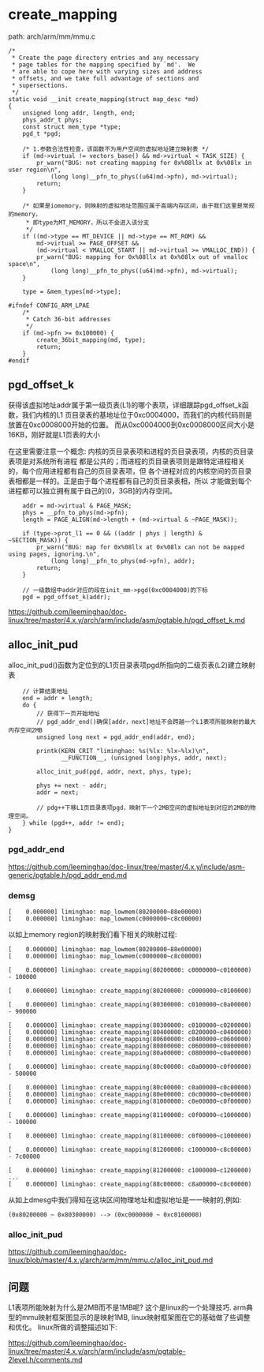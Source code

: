 create_mapping
========================================

path: arch/arm/mm/mmu.c
```
/*
 * Create the page directory entries and any necessary
 * page tables for the mapping specified by `md'.  We
 * are able to cope here with varying sizes and address
 * offsets, and we take full advantage of sections and
 * supersections.
 */
static void __init create_mapping(struct map_desc *md)
{
    unsigned long addr, length, end;
    phys_addr_t phys;
    const struct mem_type *type;
    pgd_t *pgd;

    /* 1.参数合法性检查，该函数不为用户空间的虚拟地址建立映射表 */
    if (md->virtual != vectors_base() && md->virtual < TASK_SIZE) {
        pr_warn("BUG: not creating mapping for 0x%08llx at 0x%08lx in user region\n",
            (long long)__pfn_to_phys((u64)md->pfn), md->virtual);
        return;
    }

    /* 如果是iomemory，则映射的虚拟地址范围应属于高端内存区间，由于我们这里是常规的memory，
     * 即type为MT_MEMORY，所以不会进入该分支
     */
    if ((md->type == MT_DEVICE || md->type == MT_ROM) &&
        md->virtual >= PAGE_OFFSET &&
        (md->virtual < VMALLOC_START || md->virtual >= VMALLOC_END)) {
        pr_warn("BUG: mapping for 0x%08llx at 0x%08lx out of vmalloc space\n",
            (long long)__pfn_to_phys((u64)md->pfn), md->virtual);
    }

    type = &mem_types[md->type];

#ifndef CONFIG_ARM_LPAE
    /*
     * Catch 36-bit addresses
     */
    if (md->pfn >= 0x100000) {
        create_36bit_mapping(md, type);
        return;
    }
#endif
```

pgd_offset_k
----------------------------------------

获得该虚拟地址addr属于第一级页表(L1)的哪个表项，详细跟踪pgd_offset_k函数，我们内核的L1
页目录表的基地址位于0xc0004000，而我们的内核代码则是放置在0xc0008000开始的位置。
而从0xc0004000到0xc0008000区间大小是16KB，刚好就是L1页表的大小

在这里需要注意一个概念: 内核的页目录表项和进程的页目录表项，内核的页目录表项是对系统所有进程
都是公共的；而进程的页目录表项则是跟特定进程相关的，每个应用进程都有自己的页目录表项，但
各个进程对应的内核空间的页目录表相都是一样的。正是由于每个进程都有自己的页目录表相，所以
才能做到每个进程都可以独立拥有属于自己的[0，3GB]的内存空间。

```
    addr = md->virtual & PAGE_MASK;
    phys = __pfn_to_phys(md->pfn);
    length = PAGE_ALIGN(md->length + (md->virtual & ~PAGE_MASK));

    if (type->prot_l1 == 0 && ((addr | phys | length) & ~SECTION_MASK)) {
        pr_warn("BUG: map for 0x%08llx at 0x%08lx can not be mapped using pages, ignoring.\n",
            (long long)__pfn_to_phys(md->pfn), addr);
        return;
    }

    // 一级数组中addr对应的段在init_mm->pgd(0xc0004000)的下标
    pgd = pgd_offset_k(addr);
```

https://github.com/leeminghao/doc-linux/tree/master/4.x.y/arch/arm/include/asm/pgtable.h/pgd_offset_k.md


alloc_init_pud
----------------------------------------

alloc_init_pud()函数为定位到的L1页目录表项pgd所指向的二级页表(L2)建立映射表

```
    // 计算结束地址
    end = addr + length;
    do {
        // 获得下一页开始地址
        // pgd_addr_end()确保[addr，next]地址不会跨越一个L1表项所能映射的最大内存空间2MB
        unsigned long next = pgd_addr_end(addr, end);

        printk(KERN_CRIT "liminghao: %s(%lx: %lx~%lx)\n",
               __FUNCTION__, (unsigned long)phys, addr, next);

        alloc_init_pud(pgd, addr, next, phys, type);

        phys += next - addr;
        addr = next;

        // pdg++下移L1页目录表项pgd，映射下一个2MB空间的虚拟地址到对应的2MB的物理空间。
    } while (pgd++, addr != end);
}
```

### pgd_addr_end

https://github.com/leeminghao/doc-linux/tree/master/4.x.y/include/asm-generic/pgtable.h/pgd_addr_end.md

### demsg

```
[    0.000000] liminghao: map_lowmem(80200000~88e00000)
[    0.000000] liminghao: map_lowmem(c0000000~c8c00000)
```

以如上memory region的映射我们看下相关的映射过程:

```
[    0.000000] liminghao: map_lowmem(80200000~88e00000)
[    0.000000] liminghao: map_lowmem(c0000000~c8c00000)

[    0.000000] liminghao: create_mapping(80200000: c0000000~c0100000) - 100000

[    0.000000] liminghao: create_mapping(80200000: c0000000~c0100000)

[    0.000000] liminghao: create_mapping(80300000: c0100000~c0a00000) - 900000

[    0.000000] liminghao: create_mapping(80300000: c0100000~c0200000)
[    0.000000] liminghao: create_mapping(80400000: c0200000~c0400000)
[    0.000000] liminghao: create_mapping(80600000: c0400000~c0600000)
[    0.000000] liminghao: create_mapping(80800000: c0600000~c0800000)
[    0.000000] liminghao: create_mapping(80a00000: c0800000~c0a00000)

[    0.000000] liminghao: create_mapping(80c00000: c0a00000~c0f00000) - 500000

[    0.000000] liminghao: create_mapping(80c00000: c0a00000~c0c00000)
[    0.000000] liminghao: create_mapping(80e00000: c0c00000~c0e00000)
[    0.000000] liminghao: create_mapping(81000000: c0e00000~c0f00000)

[    0.000000] liminghao: create_mapping(81100000: c0f00000~c1000000) - 100000

[    0.000000] liminghao: create_mapping(81100000: c0f00000~c1000000)

[    0.000000] liminghao: create_mapping(81200000: c1000000~c8c00000) - 7c00000

[    0.000000] liminghao: create_mapping(81200000: c1000000~c1200000)
...
[    0.000000] liminghao: create_mapping(88c00000: c8a00000~c8c00000)
```

从如上dmesg中我们得知在这块区间物理地址和虚拟地址是一一映射的,例如:

```
(0x80200000 ~ 0x80300000) --> (0xc0000000 ~ 0xc0100000)
```

### alloc_init_pud

https://github.com/leeminghao/doc-linux/blob/master/4.x.y/arch/arm/mm/mmu.c/alloc_init_pud.md

问题
----------------------------------------

L1表项所能映射为什么是2MB而不是1MB呢? 这个是linux的一个处理技巧.
arm典型的mmu映射框架图显示的是映射1MB, linux映射框架图在它的基础做了些调整和优化。
linux所做的调整描述如下:

https://github.com/leeminghao/doc-linux/tree/master/4.x.y/arch/arm/include/asm/pgtable-2level.h/comments.md
